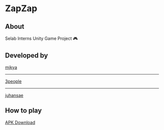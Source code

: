# ZapZap

## About

Selab Interns Unity Game Project 🎮

## Developed by
[mjkya](https://github.com/mjkya)<hr/>
[3people](https://github.com/3people)<hr/>
[juhansae](https://github.com/Verssae)


## How to play

[APK Download](https://drive.google.com/file/d/1nBwsqqWYgFiyd7V9FewtbQvvdzQPK5ws/view?usp=sharing)
